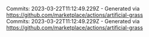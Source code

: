 Commits: 2023-03-22T11:12:49.229Z - Generated via https://github.com/marketplace/actions/artificial-grass
<br>
Commits: 2023-03-22T11:12:49.229Z - Generated via https://github.com/marketplace/actions/artificial-grass
<br>
